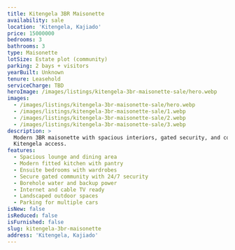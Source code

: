 ```yaml
---
title: Kitengela 3BR Maisonette
availability: sale
location: 'Kitengela, Kajiado'
price: 15000000
bedrooms: 3
bathrooms: 3
type: Maisonette
lotSize: Estate plot (community)
parking: 2 bays + visitors
yearBuilt: Unknown
tenure: Leasehold
serviceCharge: TBD
heroImage: /images/listings/kitengela-3br-maisonette-sale/hero.webp
images:
  - /images/listings/kitengela-3br-maisonette-sale/hero.webp
  - /images/listings/kitengela-3br-maisonette-sale/1.webp
  - /images/listings/kitengela-3br-maisonette-sale/2.webp
  - /images/listings/kitengela-3br-maisonette-sale/3.webp
description: >
  Modern 3BR maisonette with spacious interiors, gated security, and convenient
  Kitengela access.
features:
  - Spacious lounge and dining area
  - Modern fitted kitchen with pantry
  - Ensuite bedrooms with wardrobes
  - Secure gated community with 24/7 security
  - Borehole water and backup power
  - Internet and cable TV ready
  - Landscaped outdoor spaces
  - Parking for multiple cars
isNew: false
isReduced: false
isFurnished: false
slug: kitengela-3br-maisonette
address: 'Kitengela, Kajiado'
---
```


